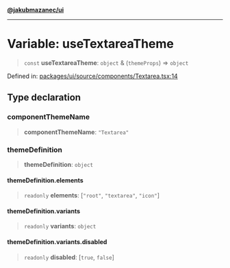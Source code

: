 [**@jakubmazanec/ui**](../README.md)

---

# Variable: useTextareaTheme

> `const` **useTextareaTheme**: `object` & (`themeProps`) => `object`

Defined in:
[packages/ui/source/components/Textarea.tsx:14](https://github.com/jakubmazanec/tools/blob/dccfe8e5cee218e88ff4db59e4bf460975897c58/packages/ui/source/components/Textarea.tsx#L14)

## Type declaration

### componentThemeName

> **componentThemeName**: `"Textarea"`

### themeDefinition

> **themeDefinition**: `object`

#### themeDefinition.elements

> `readonly` **elements**: \[`"root"`, `"textarea"`, `"icon"`\]

#### themeDefinition.variants

> `readonly` **variants**: `object`

#### themeDefinition.variants.disabled

> `readonly` **disabled**: \[`true`, `false`\]
